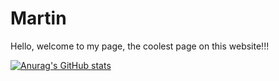 # Martin
Hello, welcome to my page, the coolest page on this website!!!  

  
[![Anurag's GitHub stats](https://github-readme-stats.vercel.app/api?username=MartinPrograms)](https://github.com/anuraghazra/github-readme-stats) 
